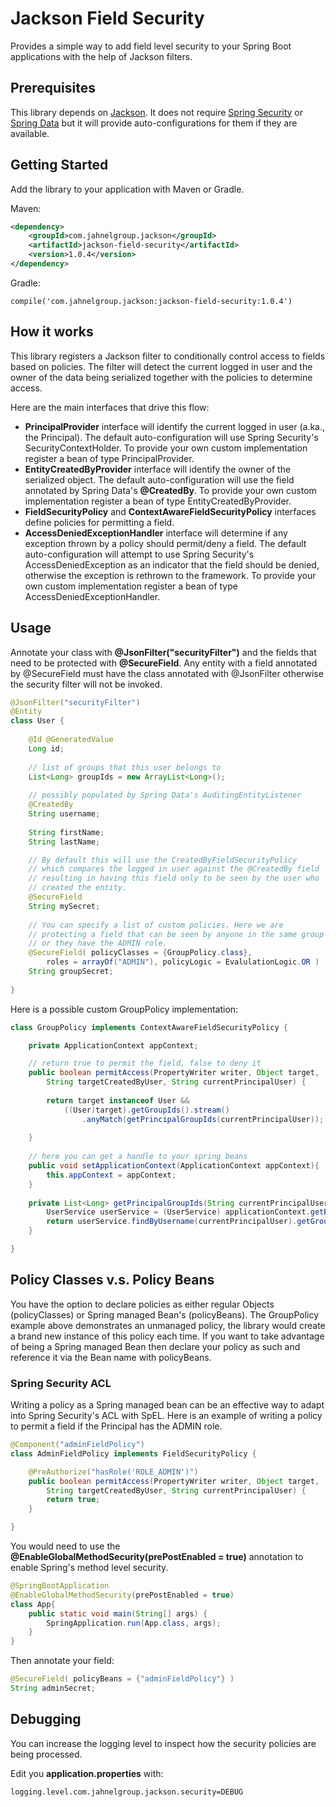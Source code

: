 # Jackson Field Security

Provides a simple way to add field level security to your Spring Boot applications with the help of Jackson filters.

## Prerequisites

This library depends on [Jackson](https://github.com/FasterXML/jackson). It does not require [Spring Security](https://github.com/spring-projects/spring-security) or [Spring Data](https://github.com/spring-projects/spring-data-commons) but it will provide auto-configurations for them if they are available.  

## Getting Started

Add the library to your application with Maven or Gradle.

Maven:
```xml
<dependency>
    <groupId>com.jahnelgroup.jackson</groupId>
    <artifactId>jackson-field-security</artifactId>
    <version>1.0.4</version>
</dependency>
```

Gradle:

```
compile('com.jahnelgroup.jackson:jackson-field-security:1.0.4')
```

## How it works

This library registers a Jackson filter to conditionally control access to fields based on policies. The filter will detect the current logged in user and the owner of the data being serialized together with the policies to determine access. 

Here are the main interfaces that drive this flow:

* **PrincipalProvider** interface will identify the current logged in user (a.ka., the Principal). The default auto-configuration will use Spring Security's SecurityContextHolder. To provide your own custom implementation register a bean of type PrincipalProvider. 
* **EntityCreatedByProvider** interface will identify the owner of the serialized object. The default auto-configuration will use the field annotated by Spring Data's **@CreatedBy**. To provide your own custom implementation register a bean of type EntityCreatedByProvider.
* **FieldSecurityPolicy** and **ContextAwareFieldSecurityPolicy** interfaces define policies for permitting a field.  
* **AccessDeniedExceptionHandler** interface will determine if any exception thrown by a policy should permit/deny a field. The default auto-configuration will attempt to use Spring Security's AccessDeniedException as an indicator that the field should be denied, otherwise the exception is rethrown to the framework. To provide your own custom implementation register a bean of type AccessDeniedExceptionHandler.

## Usage

Annotate your class with **@JsonFilter("securityFilter")** and the fields that need to be protected with **@SecureField**. Any entity with a field annotated by @SecureField must have the class annotated with @JsonFilter otherwise the security filter will not be invoked.

```java
@JsonFilter("securityFilter")
@Entity
class User {
    
    @Id @GeneratedValue
    Long id;
    
    // list of groups that this user belongs to 
    List<Long> groupIds = new ArrayList<Long>();
    
    // possibly populated by Spring Data's AuditingEntityListener
    @CreatedBy
    String username;
    
    String firstName;
    String lastName;

    // By default this will use the CreatedByFieldSecurityPolicy
    // which compares the logged in user against the @CreatedBy field
    // resulting in having this field only to be seen by the user who 
    // created the entity. 
    @SecureField        
    String mySecret;
    
    // You can specify a list of custom policies. Here we are 
    // protecting a field that can be seen by anyone in the same group
    // or they have the ADMIN role. 
    @SecureField( policyClasses = {GroupPolicy.class},
        roles = arrayOf("ADMIN"), policyLogic = EvalulationLogic.OR )     
    String groupSecret;    
    
}
```

Here is a possible custom GroupPolicy implementation:

```java
class GroupPolicy implements ContextAwareFieldSecurityPolicy {

    private ApplicationContext appContext;

    // return true to permit the field, false to deny it
    public boolean permitAccess(PropertyWriter writer, Object target, 
        String targetCreatedByUser, String currentPrincipalUser) {
        
        return target instanceof User && 
            ((User)target).getGroupIds().stream()
                .anyMatch(getPrincipalGroupIds(currentPrincipalUser));
       
    }
         
    // here you can get a handle to your spring beans
    public void setApplicationContext(ApplicationContext appContext){
        this.appContext = appContext;   
    }
    
    private List<Long> getPrincipalGroupIds(String currentPrincipalUser){
        UserService userService = (UserService) applicationContext.getBean("userService");
        return userService.findByUsername(currentPrincipalUser).getGroupIds();
    }

}
```

## Policy Classes v.s. Policy Beans

You have the option to declare policies as either regular Objects (policyClasses) or Spring managed Bean's (policyBeans). The GroupPolicy example above demonstrates an unmanaged policy, the library would create a brand new instance of this policy each time. If you want to take advantage of being a Spring managed Bean then declare your policy as such and reference it via the Bean name with policyBeans. 
 
### Spring Security ACL

Writing a policy as a Spring managed bean can be an effective way to adapt into Spring Security's ACL with SpEL. Here is an example of writing a policy to permit a field if the Principal has the ADMIN role. 

```java
@Component("adminFieldPolicy")
class AdminFieldPolicy implements FieldSecurityPolicy {

    @PreAuthorize("hasRole('ROLE_ADMIN')")
    public boolean permitAccess(PropertyWriter writer, Object target, 
        String targetCreatedByUser, String currentPrincipalUser) {
        return true;
    }

}
```

You would need to use the **@EnableGlobalMethodSecurity(prePostEnabled = true)** annotation to enable Spring's method level security.

```java
@SpringBootApplication
@EnableGlobalMethodSecurity(prePostEnabled = true)
class App{
    public static void main(String[] args) {
        SpringApplication.run(App.class, args);
    }
}
``` 

Then annotate your field:

```java
@SecureField( policyBeans = {"adminFieldPolicy"} ) 
String adminSecret;
```
 
## Debugging

You can increase the logging level to inspect how the security policies are being processed.

Edit you **application.properties** with:
```
logging.level.com.jahnelgroup.jackson.security=DEBUG
```
